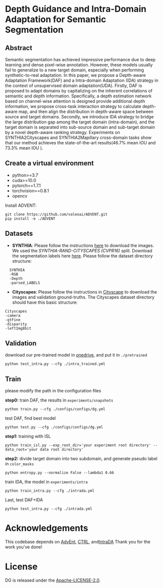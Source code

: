 # Depth Guidance and Intra-Domain Adaptation for Semantic Segmentation

## Abstract 
Semantic segmentation has achieved impressive performance due to deep learning and dense pixel-wise annotation. However,  these models usually fail to generalize to a new target domain, especially when performing synthetic-to-real adaptation.  In this paper,  we propose a Depth-aware Adaptation Framework(DAF) and a  Intra-domain Adaptation (IDA) strategy in the context of unsupervised domain adaptation(UDA). Firstly, DAF is proposed to adapt domains by capitalizing on the inherent correlations of semantic and depth information. Specifically, a depth estimation network based on channel-wise attention is designed provide additional depth information, we propose cross-task interaction strategy to calculate depth-aware map, and then align the distribution in depth-aware space between source and target domains. Secondly, we introduce IDA strategy to bridge the large distribution gap among the target domain (intra-domain), and the target domain is separated into sub-source domain and sub-target domain by a novel depth-aware ranking strategy. Experiments on SYNTHIA2Cityscapes and SYNTHIA2Mapillary cross-domain tasks show that our method achieves the state-of-the-art results(46.7% mean IOU and 73.3% mean IOU ).


## Create a virtual environment

- python>=3.7
- cuda>=10.0
- pytorch==1.7.1
- torchvision==0.8.1
- opencv

Install ADVENT:
```
git clone https://github.com/valeoai/ADVENT.git
pip install -e ./ADVENT
```

## Datasets

- **SYNTHIA**: Please follow the instructions [here](http://synthia-dataset.net/downloads/) to download the images. We used the _SYNTHIA-RAND-CITYSCAPES (CVPR16)_ split. Download the segmentation labels here [here](https://drive.google.com/file/d/1TA0FR-TRPibhztJI5-OFP4iBNaDDkQFa/view?usp=sharing). Please follow the dataset directory structure:
```
  SYNTHIA
  -RGB
  -Depth
  -parsed_LABELS

```
- **Cityscapes**: Please follow the instructions in [Cityscape](https://www.cityscapes-dataset.com/) to download the images and validation ground-truths. The Cityscapes dataset directory should have this basic structure:
```
Cityscapes
-camera
-gtFine
-disparity
-leftImg8bit
```

## Validation

download our pre-trained model in [onedrive](https://1drv.ms/u/s!AhZkFAnZvCoKzUc1gA9QubsETyOB?e=cWY2hR), and put it in `./pretrained`
```
python test_intra.py --cfg ./intra_trained.yml
```

## Train
please modify the  path in the configuration files

**step0:**
train DAF, the results in `experiments/snapshots`
```
python train.py --cfg ./configs/configs/dg.yml 
```
test DAF, find best model
```
python test.py --cfg ./configs/configs/dg.yml
``` 
**step1:**
training with ISL
```
python train_isl.py --exp_root_dir='your experiment root directory' --data_root='your data root directory'
```

**step2:**
divide target domain into two subdomain, and generate  pseudo label in `color_masks`
```
python entropy.py --normalize False --lambda1 0.66
```
train IDA, the model in `experiments/intra`
```
python train_intra.py --cfg ./intrada.yml
```
Last, test DAF+IDA
```
python test_intra.py --cfg ./intrada.yml
```
# Acknowledgements
This codebase depends on [AdvEnt](https://github.com/valeoai/ADVENT), [CTRL](https://github.com/susaha/ctrl-uda), and[IntraDA](https://github.com/feipan664/IntraDA)
Thank you for the work you've done!

# License
 DG is released under the [Apache-LICENSE-2.0](https://www.apache.org/licenses/LICENSE-2.0).
